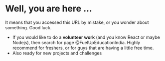 # Well,  you are here ...
It means that you accessed this URL by mistake, or you wonder about something. Good luck.

- If you would like to do a **volunteer work** (and you know React or maybe Nodejs), then search for page @FuelUpEducationIndia. Highly recommend for freshers, or for guys that are having a little free time. 
 - Also ready for new projects and challenges
<!--
**fargusmd/fargusmd** is a ✨ _special_ ✨ repository because its `README.md` (this file) appears on your GitHub profile.

Here are some ideas to get you started:

- 🔭 I’m currently working on ...
- 🌱 I’m currently learning ...
- 👯 I’m looking to collaborate on ...
- 🤔 I’m looking for help with ...
- 💬 Ask me about ...
- 📫 How to reach me: ...
- 😄 Pronouns: ...
- ⚡ Fun fact: ...
-->
